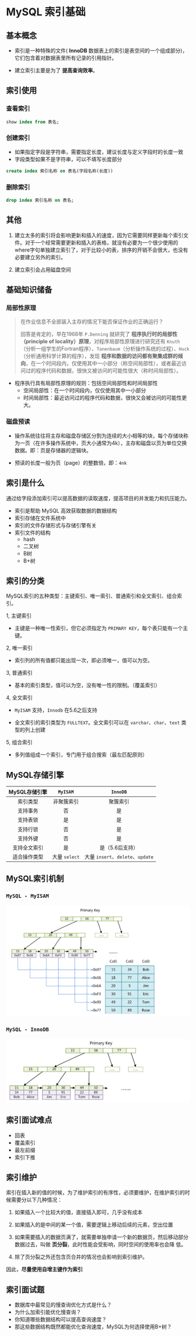 # MySQL 索引基础

## 基本概念

- 索引是一种特殊的文件( **InnoDB** 数据表上的索引是表空间的一个组成部分)，它们包含着对数据表里所有记录的引用指针。

- 建立索引主要是为了 **提高查询效率**。



## 索引使用

### 查看索引

```sql
show index from 表名;
```



### 创建索引

- 如果指定字段是字符串，需要指定长度，建议长度与定义字段时的长度一致
- 字段类型如果不是字符串，可以不填写长度部分

```sql
create index 索引名称 on 表名(字段名称(长度))
```



### 删除索引

```sql
drop index 索引名称 on 表名;
```



## 其他

1. 建立太多的索引将会影响更新和插入的速度，因为它需要同样更新每个索引文件。对于一个经常需要更新和插入的表格，就没有必要为一个很少使用的where字句单独建立索引了，对于比较小的表，排序的开销不会很大，也没有必要建立另外的索引。

2. 建立索引会占用磁盘空间





## 基础知识储备

### 局部性原理

> 在作业信息不全部装入主存的情况下能否保证作业的正确运行？
>
> 回答是肯定的，早在1968年 `P.Denning` 就研究了 **程序执行时的局部性（principle of locality）原理**，对程序局部性原理进行研究还有 `Knuth`（分析一组学生的Fortran程序）、`Tanenbaum`（分析操作系统的过程）、`Huck`（分析通用科学计算的程序），发现 **程序和数据的访问都有聚集成群的倾向**，在一个时间段内，仅使用其中一小部分（称空间局部性），或者最近访问过的程序代码和数据，很快又被访问的可能性很大（称时间局部性）。

- 程序执行具有局部性原理的规则：包括空间局部性和时间局部性
    - 空间局部性：在一个时间段内，仅仅使用其中一小部分
    - 时间局部性：最近访问过的程序代码和数据，很快又会被访问的可能性更大。



### 磁盘预读

- 操作系统往往将主存和磁盘存储区分割为连续的大小相等的块，每个存储块称为一页（在许多操作系统中，页大小通常为4k），主存和磁盘以页为单位交换数据。即：页是存储器的逻辑块。

- 预读的长度一般为页（page）的整数倍，即：`4nk`



## 索引是什么

通过给字段添加索引可以提高数据的读取速度，提高项目的并发能力和抗压能力。

- 索引是帮助 MySQL 高效获取数据的数据结构
- 索引存储在文件系统中
- 索引的文件存储形式与存储引擎有关
- 索引文件的结构
    - hash
    - 二叉树
    - B树
    - B+树



## 索引的分类

MySQL索引的五种类型：主键索引、唯一索引、普通索引和全文索引、组合索引。

1, 主键索引

- 主键是一种唯一性索引，但它必须指定为 `PRIMARY KEY`，每个表只能有一个主键。

2, 唯一索引

- 索引列的所有值都只能出现一次，即必须唯一，值可以为空。

3, 普通索引

- 基本的索引类型，值可以为空，没有唯一性的限制。（覆盖索引）

4, 全文索引

- `MyISAM` 支持，`Innodb` 在5.6之后支持

- 全文索引的索引类型为 `FULLTEXT`。全文索引可以在 `varchar`、`char`、`text` 类型的列上创建

5, 组合索引

- 多列值组成一个索引，专门用于组合搜索（最左匹配原则）



## MySQL存储引擎



| MySQL存储引擎 | `MyISAM` | `InnoDB` |
| :------: | :--------: | :------: |
| 索引类型 | 非聚簇索引 | 聚簇索引 |
|支持事务|否|是|
|支持表锁|是|是|
|支持行锁|否|是|
|支持外键|否|是|
|支持全文索引|是|是（5.6后支持）|
|适合操作类型|大量 `select`|大量 `insert`、`delete`、`update`|





## MySQL索引机制

### `MySQL - MyISAM`

![image-20200805011412557](_resource/MySQL%E7%B4%A2%E5%BC%95%E5%9F%BA%E7%A1%80/image-20200805011412557.png)





### `MySQL - InnoDB`

![image-20200805011423848](_resource/MySQL%E7%B4%A2%E5%BC%95%E5%9F%BA%E7%A1%80/image-20200805011423848.png)



## 索引面试难点

- 回表
- 覆盖索引
- 最左前缀
- 索引下推





## 索引维护

索引在插入新的值的时候，为了维护索引的有序性，必须要维护，在维护索引的时候需要分以下几种情况：

1. 如果插入一个比较大的值，直接插入即可，几乎没有成本

2. 如果插入的是中间的某一个值，需要逻辑上移动后续的元素，空出位置

3. 如果需要插入的数据页满了，就需要单独申请一个新的数据页，然后移动部分数据过去，叫做 **页分裂**，此时性能会受影响，同时空间的使用率也会降
    低。
4. 除了页分裂之外还包含页合并的情况也会影响到索引维护。

因此，**尽量使用自增主键作为索引**



## 索引面试题

- 数据库中最常见的慢查询优化方式是什么？
- 为什么加索引能优化慢查询？
- 你知道哪些数据结构可以提高查询速度？
- 那这些数据结构既然都能优化查询速度，MySQL为何选择使用B+树？






